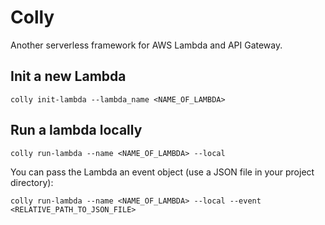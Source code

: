 Colly
=====

Another serverless framework for AWS Lambda and API Gateway.

## Init a new Lambda

```
colly init-lambda --lambda_name <NAME_OF_LAMBDA>
```

## Run a lambda locally

```
colly run-lambda --name <NAME_OF_LAMBDA> --local
```

You can pass the Lambda an event object (use a JSON file in your project directory):

```
colly run-lambda --name <NAME_OF_LAMBDA> --local --event <RELATIVE_PATH_TO_JSON_FILE>
```